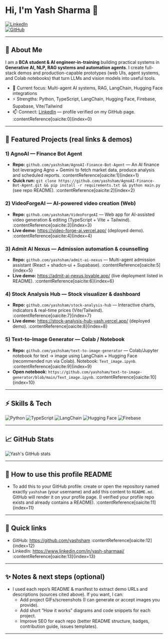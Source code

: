 # Hi, I'm Yash Sharma 👋

[![LinkedIn](https://img.shields.io/badge/LinkedIn-Yash%20Sharma-blue?style=flat-square&logo=linkedin)](https://www.linkedin.com/in/yash-sharmaai/)  
[![GitHub](https://img.shields.io/badge/GitHub-@yashsham-181717?style=flat-square&logo=github)](https://github.com/yashsham)

---

## 🚀 About Me

I am a **BCA student & AI engineer-in-training** building practical systems in **Generative AI, NLP, RAG systems and automation agents**. I create full-stack demos and production-capable prototypes (web UIs, agent systems, and Colab notebooks) that turn LLMs and vision models into useful tools.

- 🔭 Current focus: Multi-agent AI systems, RAG, LangChain, Hugging Face integrations  
- ⚡ Strengths: Python, TypeScript, LangChain, Hugging Face, Firebase, Supabase, Vite/Tailwind  
- 📫 Connect: [LinkedIn](https://www.linkedin.com/in/yash-sharmaai/) — profile verified on my GitHub page. :contentReference[oaicite:0]{index=0}

---

## 🌟 Featured Projects (real links & demos)

### 1) AgnoAI — **Finance Bot Agent**
- **Repo:** `github.com/yashsham/AgnoAI-Finance-Bot-Agent` — An AI finance bot leveraging Agno + Gemini to fetch market data, produce analysis and scheduled reports. :contentReference[oaicite:1]{index=1}  
- **Quick run:** `git clone https://github.com/yashsham/AgnoAI-Finance-Bot-Agent.git && pip install -r requirements.txt && python main.py` (see repo README). :contentReference[oaicite:2]{index=2}

### 2) VideoForgeAI — **AI-powered video creation (Web)**
- **Repo:** `github.com/yashsham/VideoForgeAI` — Web app for AI-assisted video generation & editing (TypeScript + Vite + Tailwind). :contentReference[oaicite:3]{index=3}  
- **Live demo:** https://video-forge-ai.vercel.app/ (deployed demo). :contentReference[oaicite:4]{index=4}

### 3) Admit AI Nexus — **Admission automation & counselling**
- **Repo:** `github.com/yashsham/admit-ai-nexus` — Multi-agent admission assistant (React + shadcn-ui + Supabase). :contentReference[oaicite:5]{index=5}  
- **Live demo:** https://admit-ai-nexus.lovable.app/ (live deployment listed in README). :contentReference[oaicite:6]{index=6}

### 4) Stock Analysis Hub — **Stock visualizer & dashboard**
- **Repo:** `github.com/yashsham/stock-analysis-hub` — Interactive charts, indicators & real-time prices (Vite/Tailwind). :contentReference[oaicite:7]{index=7}  
- **Live demo:** https://stock-analysis-hub-yash.vercel.app/ (deployed demo). :contentReference[oaicite:8]{index=8}

### 5) Text-to-Image Generator — **Colab / Notebook**
- **Repo:** `github.com/yashsham/text-to-image-generator` — Colab/Jupyter notebook for text → image using LangChain + Hugging Face (recommended run via Colab). Notebook: `Text_image.ipynb`. :contentReference[oaicite:9]{index=9}  
- **Open notebook:** `https://github.com/yashsham/text-to-image-generator/blob/main/Text_image.ipynb`. :contentReference[oaicite:10]{index=10}

---

## ⚡ Skills & Tech

<p>
  <img src="https://img.shields.io/badge/Python-3776AB?style=flat-square&logo=python&logoColor=white" alt="Python" />
  <img src="https://img.shields.io/badge/TypeScript-3178C6?style=flat-square&logo=typescript&logoColor=white" alt="TypeScript" />
  <img src="https://img.shields.io/badge/LangChain-000000?style=flat-square" alt="LangChain" />
  <img src="https://img.shields.io/badge/HuggingFace-FF6E00?style=flat-square&logo=huggingface" alt="Hugging Face" />
  <img src="https://img.shields.io/badge/Firebase-FFA611?style=flat-square&logo=firebase" alt="Firebase" />
</p>

---

## 📈 GitHub Stats

![Yash's GitHub stats](https://github-readme-stats.vercel.app/api?username=yashsham&show_icons=true&theme=radical)

---

## 🎯 How to use this profile README
- To add this to your GitHub profile: create or open the repository named exactly `yashsham` (your username) and add this content to `README.md`. GitHub will render it on your profile page. (I verified your profile repo exists and already contains a README). :contentReference[oaicite:11]{index=11}

---

## 🔗 Quick links
- GitHub: https://github.com/yashsham :contentReference[oaicite:12]{index=12}  
- LinkedIn: https://www.linkedin.com/in/yash-sharmaai/ :contentReference[oaicite:13]{index=13}

---

## ✨ Notes & next steps (optional)
- I used each repo’s README & manifest to extract demo URLs and descriptions (sources cited above). If you want, I can:
  - Add project GIFs/screenshots (I can generate or accept images you provide).  
  - Add short “How it works” diagrams and code snippets for each project.  
  - Improve SEO for each repo (better README structure, badges, contribution guide, issues templates).

---




